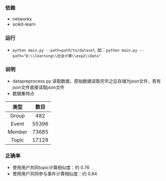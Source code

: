 ### 依赖
- networkx
- scikit-learn

### 运行
- `python main.py --path=path/to/dataset`, 如：`python main.py --path="D:\\learning\\社会计算\\exp2\\data"`


### 说明
- datapreprocess.py 读取数据，原始数据读取完毕之后存储为json文件，若有json文件直接读取json文件
- 数据集特点

| 类型   | 数目  |
| :----: | :---: |
| Group  | 482   |
| Event  | 55396 |
| Member | 73685 |
| Topic  | 17128 |

### 正确率
- 使用用户共同topic计算相似度：约 0.76
- 使用用户共同参与事件计算相似度：约 0.84